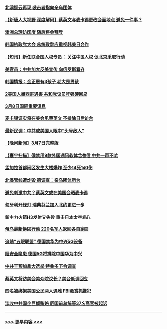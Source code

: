 #### [北溪疑云再现 袭击者指向亲乌团体](../pages/prog202/a103665029.md?t=03091243) 
#### [【新唐人大视野 深度解码】蔡英文与麦卡锡更改会面地点 避免一件事？](../pages/prog202/a103664974.md?t=03091243) 
#### [澳洲总理访印度 随后将会拜登](../pages/prog202/a103664838.md?t=03091243) 
#### [韩国执政党大会 总统致辞应重视韩美日合作](../pages/prog202/a103664839.md?t=03091243) 
#### [【短讯】新任联合国人权专员： 关注中国人权 促北京采取行动](../pages/prog202/a103664830.md?t=03091243) 
#### [美官员：中共加大反美宣传 向俄罗斯看齐](../pages/prog202/a103664559.md?t=03091243) 
#### [韩国情报：金正恩有3孩子 老大是男孩](../pages/prog202/a103664555.md?t=03091243) 
#### [2美国人墨西哥遇害 共和党议员吁强硬回应](../pages/prog202/a103664552.md?t=03091243) 
#### [3月8日国际重要讯息](../pages/prog202/a103664569.md?t=03091243) 
#### [麦卡锡证实将在美会见蔡英文 不排除日后访台](../pages/prog202/a103664568.md?t=03091243) 
#### [最新民调：中共成美国人眼中“头号敌人”](../pages/prog202/a103664484.md?t=03091243) 
#### [【晚间新闻】3月7日完整版](../pages/prog202/a103664355.md?t=03091243) 
#### [【寰宇扫描】俄禁用9款外国通讯软体含微信 中共一声不吭](../pages/prog202/a103664374.md?t=03091243) 
#### [孟加拉首都闹区发生大楼爆炸 至少14死140伤](../pages/prog202/a103664350.md?t=03091243) 
#### [北溪管线遭炸毁 德调查：亲乌团体所为](../pages/prog202/a103664341.md?t=03091243) 
#### [避免刺激中共？蔡英文或在美国会晤麦卡锡](../pages/prog202/a103664235.md?t=03091243) 
#### [匈牙利开绿灯 瑞典芬兰加入北约更进一步](../pages/prog202/a103664233.md?t=03091243) 
#### [新主力火箭H3发射又失败 重击日本太空雄心](../pages/prog202/a103664234.md?t=03091243) 
#### [俄乌最新换囚行动 220名军人返回各自家园](../pages/prog202/a103664232.md?t=03091243) 
#### [追随“五眼联盟” 德国禁华为中兴5G设备](../pages/prog202/a103664231.md?t=03091243) 
#### [阻安全隐患 德国5G将排除中国华为中兴](../pages/prog202/a103664043.md?t=03091243) 
#### [中共干预加拿大选举 特鲁多下令调查](../pages/prog202/a103664042.md?t=03091243) 
#### [蔡英文将访美会美众院议长？美台低调回应](../pages/prog202/a103664044.md?t=03091243) 
#### [四名被绑架美国公民两人遇难 FBI悬赏抓嫌犯](../pages/prog202/a103664046.md?t=03091243) 
#### [涉收中共国企巨额贿赂 厄国前总统等37名高官被起诉](../pages/prog202/a103664001.md?t=03091243) 

----
#### [ >>> 更早内容 <<< ](../indexes/prog202-earlier.md)
